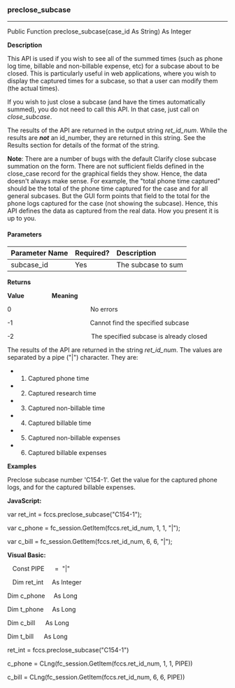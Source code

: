 ### preclose_subcase

---

Public Function preclose_subcase(case_id As String) As Integer

**Description**

This API is used if you wish to see all of the summed times (such as phone log time, billable and non-billable expense, etc) for a subcase about to be closed. This is particularly useful in web applications, where you wish to display the captured times for a subcase, so that a user can modify them (the actual times).

If you wish to just close a subcase (and have the times automatically summed), you do not need to call this API. In that case, just call on _close_subcase_.

The results of the API are returned in the output string _ret_id_num_. While the results are **_not_** an id_number, they are returned in this string. See the Results section for details of the format of the string.

**Note**: There are a number of bugs with the default Clarify close subcase summation on the form. There are not sufficient fields defined in the close_case record for the graphical fields they show. Hence, the data doesn't always make sense. For example, the "total phone time captured" should be the total of the phone time captured for the case and for all general subcases. But the GUI form points that field to the total for the phone logs captured for the case (not showing the subcase). Hence, this API defines the data as captured from the real data. How you present it is up to you.

#### Parameters

| Parameter Name | Required? | Description |
|:--- |:--- |:--- |
| subcase_id | Yes | The subcase to sum |

**Returns**

**Value**                **Meaning**

0                                              No errors

-1                                             Cannot find the specified subcase

-2                                             The specified subcase is already closed

The results of the API are returned in the string _ret_id_num_. The values are separated by a pipe ("|") character. They are:

* 1. Captured phone time
* 2. Captured research time
* 3. Captured non-billable time
* 4. Captured billable time
* 5. Captured non-billable expenses
* 6. Captured billable expenses

**Examples**

 Preclose subcase number 'C154-1'. Get the value for the captured phone logs, and for the captured billable expenses.

**JavaScript:**

var ret_int = fccs.preclose_subcase("C154-1");

var c_phone = fc_session.GetItem(fccs.ret_id_num, 1, 1, "|");

var c_bill = fc_session.GetItem(fccs.ret_id_num, 6, 6, "|");

**Visual Basic:**

   Const PIPE      =  "|"

   Dim ret_int     As Integer

Dim c_phone     As Long

Dim t_phone     As Long

Dim c_bill      As Long

Dim t_bill      As Long

ret_int = fccs.preclose_subcase("C154-1")

c_phone = CLng(fc_session.GetItem(fccs.ret_id_num, 1, 1, PIPE))

c_bill = CLng(fc_session.GetItem(fccs.ret_id_num, 6, 6, PIPE))